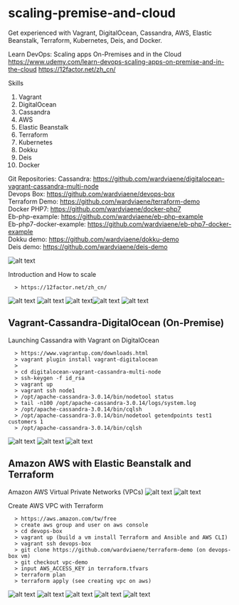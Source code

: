 # scaling-premise-and-cloud
Get experienced with Vagrant, DigitalOcean, Cassandra, AWS, Elastic Beanstalk, Terraform, Kubernetes, Deis, and Docker.

Learn DevOps: Scaling apps On-Premises and in the Cloud  
https://www.udemy.com/learn-devops-scaling-apps-on-premise-and-in-the-cloud
https://12factor.net/zh_cn/

Skills
1. Vagrant
2. DigitalOcean
3. Cassandra
4. AWS 
5. Elastic Beanstalk
6. Terraform
7. Kubernetes
8. Dokku
9. Deis
10. Docker

Git Repositories:
Cassandra: https://github.com/wardviaene/digitalocean-vagrant-cassandra-multi-node  
Devops Box: https://github.com/wardviaene/devops-box  
Terraform Demo: https://github.com/wardviaene/terraform-demo  
Docker PHP7: https://github.com/wardviaene/docker-php7  
Eb-php-example: https://github.com/wardviaene/eb-php-example  
Eb-php7-docker-example: https://github.com/wardviaene/eb-php7-docker-example  
Dokku demo: https://github.com/wardviaene/dokku-demo  
Deis demo: https://github.com/wardviaene/deis-demo  

![alt text](https://github.com/smalltide/scaling-premise-and-cloud/blob/master/img/intro.png "intro")

Introduction and How to scale
```
  > https://12factor.net/zh_cn/
```
![alt text](https://github.com/smalltide/scaling-premise-and-cloud/blob/master/img/scalable1.png "scalable1")
![alt text](https://github.com/smalltide/scaling-premise-and-cloud/blob/master/img/scalable2.png "scalable2")
![alt text](https://github.com/smalltide/scaling-premise-and-cloud/blob/master/img/db1.png "db1")![alt text](https://github.com/smalltide/scaling-premise-and-cloud/blob/master/img/db2.png "db2")
![alt text](https://github.com/smalltide/scaling-premise-and-cloud/blob/master/img/IaaS-PaaS.png "IaaS-PaaS")

## Vagrant-Cassandra-DigitalOcean (On-Premise)  

Launching Cassandra with Vagrant on DigitalOcean
```
  > https://www.vagrantup.com/downloads.html
  > vagrant plugin install vagrant-digitalocean
  >
  > cd digitalocean-vagrant-cassandra-multi-node
  > ssh-keygen -f id_rsa
  > vagrant up
  > vagrant ssh node1
  > /opt/apache-cassandra-3.0.14/bin/nodetool status
  > tail -n100 /opt/apache-cassandra-3.0.14/logs/system.log
  > /opt/apache-cassandra-3.0.14/bin/cqlsh
  > /opt/apache-cassandra-3.0.14/bin/nodetool getendpoints test1 customers 1
  > /opt/apache-cassandra-3.0.14/bin/cqlsh
```
![alt text](https://github.com/smalltide/scaling-premise-and-cloud/blob/master/img/cqlsh.png "cqlsh")
![alt text](https://github.com/smalltide/scaling-premise-and-cloud/blob/master/img/cqlsh2.png "cqlsh2")
![alt text](https://github.com/smalltide/scaling-premise-and-cloud/blob/master/img/distribute-system.png "distribute-system")

## Amazon AWS with Elastic Beanstalk and Terraform  

Amazon AWS Virtual Private Networks (VPCs)
![alt text](https://github.com/smalltide/scaling-premise-and-cloud/blob/master/img/vpc1.png "vpc1")
![alt text](https://github.com/smalltide/scaling-premise-and-cloud/blob/master/img/vpc2.png "vpc2")

Create AWS VPC with Terraform
```
  > https://aws.amazon.com/tw/free
  > create aws group and user on aws console
  > cd devops-box
  > vagrant up (build a vm install Terraform and Ansible and AWS CLI)
  > vagrant ssh devops-box
  > git clone https://github.com/wardviaene/terraform-demo (on devops-box vm)
  > git checkout vpc-demo
  > input AWS_ACCESS_KEY in terraform.tfvars
  > terraform plan
  > terraform apply (see creating vpc on aws)
```
![alt text](https://github.com/smalltide/scaling-premise-and-cloud/blob/master/img/tf5.png "tf5")
![alt text](https://github.com/smalltide/scaling-premise-and-cloud/blob/master/img/tf1.png "tf1")
![alt text](https://github.com/smalltide/scaling-premise-and-cloud/blob/master/img/tf2.png "tf2")
![alt text](https://github.com/smalltide/scaling-premise-and-cloud/blob/master/img/tf3.png "tf3")
![alt text](https://github.com/smalltide/scaling-premise-and-cloud/blob/master/img/tf4.png "tf4")